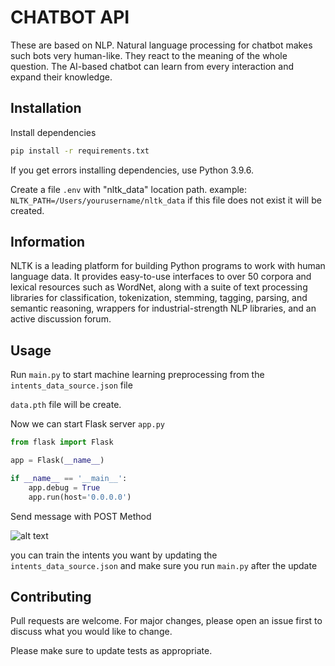# CHATBOT API

These are based on NLP. Natural language processing for chatbot makes such bots very human-like. 
They react to the meaning of the whole question. 
The AI-based chatbot can learn from every interaction and expand their knowledge.<br>

## Installation

Install dependencies

```bash
pip install -r requirements.txt
```
If you get errors installing dependencies, use Python 3.9.6.

Create a file ```.env``` with "nltk_data" location path.
example: ```NLTK_PATH=/Users/yourusername/nltk_data```
if this file does not exist it will be created.

## Information

NLTK is a leading platform for building Python programs to work with human language data. 
It provides easy-to-use interfaces to over 50 corpora and lexical resources such as WordNet, 
along with a suite of text processing libraries for classification, tokenization, stemming, tagging, parsing, 
and semantic reasoning, wrappers for industrial-strength NLP libraries, and an active discussion forum.

## Usage

Run ```main.py``` to start machine learning preprocessing from the ```intents_data_source.json``` file

```data.pth``` file will be create.

Now we can start Flask server ```app.py```

```python
from flask import Flask

app = Flask(__name__)

if __name__ == '__main__':
    app.debug = True
    app.run(host='0.0.0.0')
```

Send message with POST Method 

![alt text](https://res.cloudinary.com/dhdgnx4mc/image/upload/v1646432443/media/GitHub/gm3v2ifjr3ee8gbsp45y.png)

you can train the intents you want by updating the ```intents_data_source.json``` and make sure you run 
```main.py``` after the update

## Contributing
Pull requests are welcome. For major changes, please open an issue first to discuss what you would like to change.

Please make sure to update tests as appropriate.